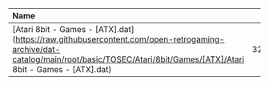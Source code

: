 |Name|Size|
|:---|---:|
|[Atari 8bit - Games - [ATX].dat](https://raw.githubusercontent.com/open-retrogaming-archive/dat-catalog/main/root/basic/TOSEC/Atari/8bit/Games/[ATX]/Atari 8bit - Games - [ATX].dat)|32113|
